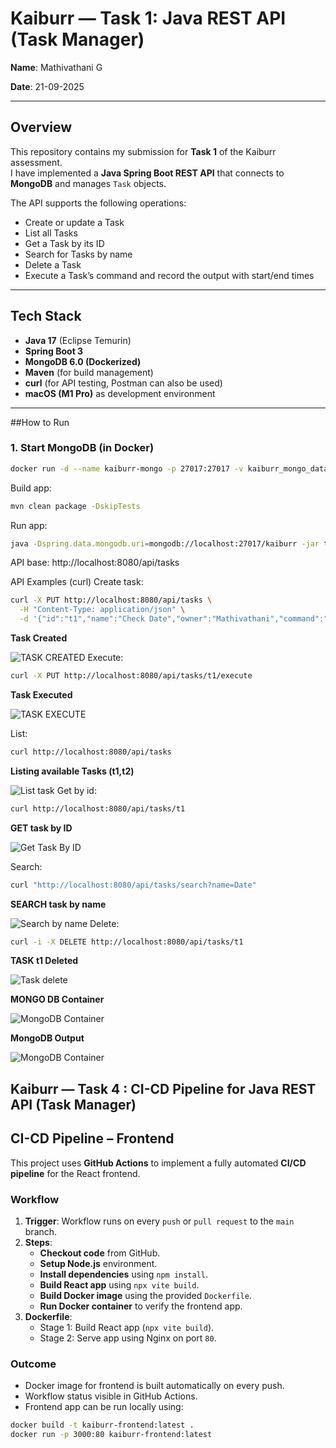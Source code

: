 # Kaiburr — Task 1: Java REST API (Task Manager)

**Name**: Mathivathani G

**Date**: 21-09-2025  

---

## Overview
This repository contains my submission for **Task 1** of the Kaiburr assessment.  
I have implemented a **Java Spring Boot REST API** that connects to **MongoDB** and manages `Task` objects.  

The API supports the following operations:
- Create or update a Task  
- List all Tasks  
- Get a Task by its ID  
- Search for Tasks by name  
- Delete a Task  
- Execute a Task’s command and record the output with start/end times  

---

##  Tech Stack
- **Java 17** (Eclipse Temurin)  
- **Spring Boot 3**  
- **MongoDB 6.0 (Dockerized)**  
- **Maven** (for build management)  
- **curl** (for API testing, Postman can also be used)  
- **macOS (M1 Pro)** as development environment  

---

##How to Run

### 1. Start MongoDB (in Docker)
```bash
docker run -d --name kaiburr-mongo -p 27017:27017 -v kaiburr_mongo_data:/data/db mongo:6.0
```
Build app:
```bash
mvn clean package -DskipTests
```

Run app:
```bash
java -Dspring.data.mongodb.uri=mongodb://localhost:27017/kaiburr -jar target/taskmanager-0.0.1-SNAPSHOT.jar
```
API base: http://localhost:8080/api/tasks

API Examples (curl)
Create task:
```bash
curl -X PUT http://localhost:8080/api/tasks \
  -H "Content-Type: application/json" \
  -d '{"id":"t1","name":"Check Date","owner":"Mathivathani","command":"date"}'
```
**Task Created**


![TASK CREATED](https://github.com/Mathivathani-G/kaiburr-task1-java/blob/main/screenshots/screenshots/JSON-Task%20Created.png)
Execute:
```bash
curl -X PUT http://localhost:8080/api/tasks/t1/execute
```
**Task Executed**


![TASK EXECUTE](https://github.com/Mathivathani-G/kaiburr-task1-java/blob/main/screenshots/screenshots/Execute%20Task.jpeg)

List:
```bash
curl http://localhost:8080/api/tasks
```
**Listing available Tasks (t1,t2)**


![List task](https://github.com/Mathivathani-G/kaiburr-task1-java/blob/main/screenshots/screenshots/LIST%20all%20Task.jpeg)
Get by id:
```bash
curl http://localhost:8080/api/tasks/t1
```
**GET task by ID**


![Get Task By ID](https://github.com/Mathivathani-G/kaiburr-task1-java/blob/main/screenshots/screenshots/GET%20task%20by%20ID.jpeg)

Search:
```bash
curl "http://localhost:8080/api/tasks/search?name=Date"
```
**SEARCH task by name**


![Search by name](https://github.com/Mathivathani-G/kaiburr-task1-java/blob/main/screenshots/screenshots/Search%20by%20name.jpeg)
Delete:
```bash
curl -i -X DELETE http://localhost:8080/api/tasks/t1
```
**TASK t1 Deleted**


![Task delete](https://github.com/Mathivathani-G/kaiburr-task1-java/blob/main/screenshots/screenshots/DELETE%20task.jpeg)


**MONGO DB Container**


![MongoDB Container](https://github.com/Mathivathani-G/kaiburr-task1-java/blob/main/screenshots/screenshots/Mongo%20Container%20Running.png)

**MongoDB Output**


![MongoDB Container](https://github.com/Mathivathani-G/kaiburr-task1-java/blob/main/screenshots/screenshots/check%20in%20Mongo.png)







## Kaiburr — Task 4 : CI-CD Pipeline for Java REST API (Task Manager)
## CI-CD Pipeline – Frontend

This project uses **GitHub Actions** to implement a fully automated **CI/CD pipeline** for the React frontend.

### Workflow

1. **Trigger**: Workflow runs on every `push` or `pull request` to the `main` branch.
2. **Steps**:
   - **Checkout code** from GitHub.
   - **Setup Node.js** environment.
   - **Install dependencies** using `npm install`.
   - **Build React app** using `npx vite build`.
   - **Build Docker image** using the provided `Dockerfile`.
   - **Run Docker container** to verify the frontend app.
3. **Dockerfile**:
   - Stage 1: Build React app (`npx vite build`).
   - Stage 2: Serve app using Nginx on port `80`.

### Outcome

- Docker image for frontend is built automatically on every push.
- Workflow status visible in GitHub Actions.
- Frontend app can be run locally using:

```bash
docker build -t kaiburr-frontend:latest .
docker run -p 3000:80 kaiburr-frontend:latest
```
